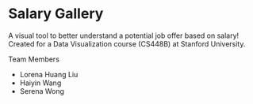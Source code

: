# Salary Gallery

A visual tool to better understand a potential job offer based on salary!
Created for a Data Visualization course (CS448B) at Stanford University.

Team Members
* Lorena Huang Liu
* Haiyin Wang
* Serena Wong
